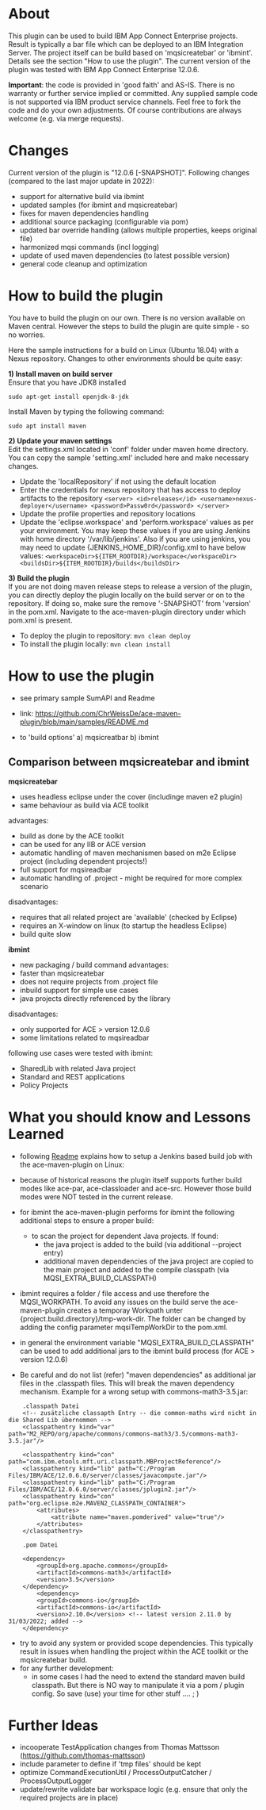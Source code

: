 # About 
This plugin can be used to build IBM App Connect Enterprise projects. Result is typically a bar file which can be deployed to an IBM Integration Server.
The project itself can be build based on 'mqsicreatebar' or 'ibmint'. Details see the section "How to use the plugin". 
The current version of the plugin was tested with IBM App Connect Enterprise 12.0.6.  
    
**Important**: the code is provided in 'good faith' and AS-IS. There is no warranty or further service implied or committed. Any supplied sample code is not supported via IBM product service channels.
Feel free to fork the code and do your own adjustments. Of course contributions are always welcome (e.g. via merge requests). 


# Changes
Current version of the plugin is "12.0.6 [-SNAPSHOT]". 
Following changes (compared to the last major update in 2022): 

- support for alternative build via ibmint 
- updated samples (for ibmint and mqsicreatebar) 
- fixes for maven dependencies handling 
- additional source packaging (configurable via pom) 
- updated bar override handling (allows multiple properties, keeps original file)
- harmonized  mqsi commands (incl logging)
- update of used maven dependencies (to latest possible version) 
- general code cleanup and optimization 

# How to build the plugin 
You have to build the plugin on our own. There is no version available on Maven central. 
However the steps to build the plugin are quite simple - so no worries. 

Here the sample instructions for a build on Linux (Ubuntu 18.04) with a Nexus repository. Changes to other environments should be quite easy:   

**1) Install maven on build server**   
Ensure that you have JDK8 installed

`sudo apt-get install openjdk-8-jdk`

Install Maven by typing the following command:

`sudo apt install maven`

**2) Update your maven settings**   
Edit the settings.xml located in 'conf' folder under maven home directory. You can copy the sample 'setting.xml' included here and make necessary changes.
* Update the 'localRepository' if not using the default location
* Enter the credentials for nexus repository that has access to deploy artifacts to the repository
`<server>
    <id>releases</id>
    <username>nexus-deployer</username>
    <password>Passw0rd</password>
 </server>`
* Update the profile properties and repository locations
* Update the 'eclipse.workspace' and 'perform.workspace' values as per your environment. You may keep these values if you are using Jenkins with home directory '/var/lib/jenkins'. Also if you are using jenkins, you may need to update {JENKINS_HOME_DIR}/config.xml to have below values:
`<workspaceDir>${ITEM_ROOTDIR}/workspace</workspaceDir>
 <buildsDir>${ITEM_ROOTDIR}/builds</buildsDir>`

**3) Build the plugin**   
If you are not doing maven release steps to release a version of the plugin, you can directly deploy the plugin locally on the build server or on to the repository. If doing so, make sure the remove '-SNAPSHOT' from 'version' in the pom.xml. 
Navigate to the ace-maven-plugin directory under which pom.xml is present.

* To deploy the plugin to repository: `mvn clean deploy`
* To install the plugin locally: `mvn clean install`


# How to use the plugin 
- see primary sample SumAPI and Readme 
- link: https://github.com/ChrWeissDe/ace-maven-plugin/blob/main/samples/README.md 

- to 'build options' 
a) mqsicreatbar 
b) ibmint 

## Comparison between mqsicreatebar and ibmint 

**mqsicreatebar**
* uses headless eclipse under the cover (includinge maven e2 plugin) 
* same behaviour as build via ACE toolkit 

advantages:    
* build as done by the ACE toolkit 
* can be used for any IIB or ACE version 
* automatic handling of maven mechanismen based on m2e Eclipse project (including dependent projects!) 
* full support for mqsireadbar 
* automatic handling of .project  - might be required for more complex scenario 

disadvantages:    
* requires that all related project are 'available' (checked by Eclipse)  
* requires an X-window on linux (to startup the headless Eclipse) 
* build quite slow 

**ibmint**
* new packaging / build command 
advantages:    
* faster than mqsicreatebar 
* does not require projects from .project file 
* inbuild support for simple use cases 
* java projects directly referenced by the library 

disadvantages: 
* only supported for ACE > version 12.0.6 
* some limitations related to mqsireadbar

following use cases were tested with ibmint: 
* SharedLib with related Java project 
* Standard and REST applications   
* Policy Projects 


# What you should know and Lessons Learned 
* following [Readme](LinuxSetup.md) explains how to setup a Jenkins based build job with the ace-maven-plugin on Linux: 
* because of historical reasons the plugin itself supports further build modes like ace-par, ace-classloader and ace-src. However those build modes were NOT tested in the current release. 
* for ibmint the ace-maven-plugin performs for ibmint the following additional steps to ensure a proper build: 
	* to scan the project for dependent Java projects. If found:  
		* the java project is added to the build (via additional --project entry) 
		* additional maven dependencies of the java project are copied to the main project and added to the compile classpath (via MQSI_EXTRA_BUILD_CLASSPATH) 
* ibmint requires a folder / file access and use therefore the MQSI_WORKPATH. To avoid any issues on the build serve the ace-maven-plugin creates a temporay Workpath unter {project.build.directory}/tmp-work-dir. The folder can be changed by adding the config parameter mqsiTempWorkDir to the pom.xml. 


* in general the environment variable "MQSI_EXTRA_BUILD_CLASSPATH" can be used to add additional jars to the ibmint build process (for ACE > version 12.0.6)
* Be careful and do not list (refer) "maven dependencies" as additional jar files in the .classpath files. This will break the maven dependency mechanism. Example for a wrong setup with commons-math3-3.5.jar: 
```
	.classpath Datei 
	<!-- zusätzliche classapth Entry -- die common-maths wird nicht in die Shared Lib übernommen --> 
	<classpathentry kind="var" path="M2_REPO/org/apache/commons/commons-math3/3.5/commons-math3-3.5.jar"/>
	 
	<classpathentry kind="con" path="com.ibm.etools.mft.uri.classpath.MBProjectReference"/>
	<classpathentry kind="lib" path="C:/Program Files/IBM/ACE/12.0.6.0/server/classes/javacompute.jar"/>
	<classpathentry kind="lib" path="C:/Program Files/IBM/ACE/12.0.6.0/server/classes/jplugin2.jar"/>
	<classpathentry kind="con" path="org.eclipse.m2e.MAVEN2_CLASSPATH_CONTAINER">
		<attributes>
			<attribute name="maven.pomderived" value="true"/>
		</attributes>
	</classpathentry>
	
	.pom Datei 
	
	<dependency>
		<groupId>org.apache.commons</groupId>
		<artifactId>commons-math3</artifactId>
		<version>3.5</version>
	</dependency>
		<dependency>
    	<groupId>commons-io</groupId>
    	<artifactId>commons-io</artifactId>
    	<version>2.10.0</version> <!-- latest version 2.11.0 by 31/03/2022; added -->
	</dependency>
```

* try to avoid any system or provided scope dependencies. This typically result in issues when handling the project within the ACE toolkit or the mqsicreatebar build. 
* for any further development:
	* in some cases I had the need to extend the standard maven build classpath. But there is NO way to manipulate it via a pom / plugin config. So save (use) your time for other stuff .... ; ) 



# Further Ideas 
* incooperate TestApplication changes from Thomas Mattsson (https://github.com/thomas-mattsson)
* include parameter to define if 'tmp files' should be kept 
* optimize CommandExecutionUtil / ProcessOutputCatcher / ProcessOutputLogger 
* update/rewrite validate bar workspace logic (e.g. ensure that only the required projects are in place)

